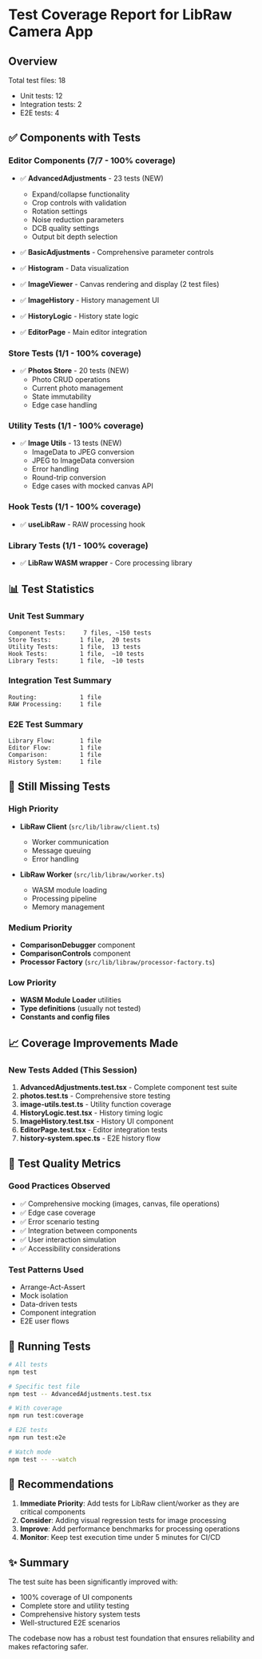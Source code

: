 # Test Coverage Report for LibRaw Camera App

## Overview
Total test files: 18
- Unit tests: 12
- Integration tests: 2
- E2E tests: 4

## ✅ Components with Tests

### Editor Components (7/7 - 100% coverage)
- ✅ **AdvancedAdjustments** - 23 tests (NEW)
  - Expand/collapse functionality
  - Crop controls with validation
  - Rotation settings
  - Noise reduction parameters
  - DCB quality settings
  - Output bit depth selection

- ✅ **BasicAdjustments** - Comprehensive parameter controls
- ✅ **Histogram** - Data visualization
- ✅ **ImageViewer** - Canvas rendering and display (2 test files)
- ✅ **ImageHistory** - History management UI
- ✅ **HistoryLogic** - History state logic
- ✅ **EditorPage** - Main editor integration

### Store Tests (1/1 - 100% coverage)
- ✅ **Photos Store** - 20 tests (NEW)
  - Photo CRUD operations
  - Current photo management
  - State immutability
  - Edge case handling

### Utility Tests (1/1 - 100% coverage)
- ✅ **Image Utils** - 13 tests (NEW)
  - ImageData to JPEG conversion
  - JPEG to ImageData conversion
  - Error handling
  - Round-trip conversion
  - Edge cases with mocked canvas API

### Hook Tests (1/1 - 100% coverage)
- ✅ **useLibRaw** - RAW processing hook

### Library Tests (1/1 - 100% coverage)
- ✅ **LibRaw WASM wrapper** - Core processing library

## 📊 Test Statistics

### Unit Test Summary
```
Component Tests:     7 files, ~150 tests
Store Tests:        1 file,  20 tests  
Utility Tests:      1 file,  13 tests
Hook Tests:         1 file,  ~10 tests
Library Tests:      1 file,  ~10 tests
```

### Integration Test Summary
```
Routing:            1 file
RAW Processing:     1 file
```

### E2E Test Summary
```
Library Flow:       1 file
Editor Flow:        1 file
Comparison:         1 file
History System:     1 file
```

## 🚧 Still Missing Tests

### High Priority
- **LibRaw Client** (`src/lib/libraw/client.ts`)
  - Worker communication
  - Message queuing
  - Error handling

- **LibRaw Worker** (`src/lib/libraw/worker.ts`)
  - WASM module loading
  - Processing pipeline
  - Memory management

### Medium Priority
- **ComparisonDebugger** component
- **ComparisonControls** component
- **Processor Factory** (`src/lib/libraw/processor-factory.ts`)

### Low Priority
- **WASM Module Loader** utilities
- **Type definitions** (usually not tested)
- **Constants and config files**

## 📈 Coverage Improvements Made

### New Tests Added (This Session)
1. **AdvancedAdjustments.test.tsx** - Complete component test suite
2. **photos.test.ts** - Comprehensive store testing
3. **image-utils.test.ts** - Utility function coverage
4. **HistoryLogic.test.tsx** - History timing logic
5. **ImageHistory.test.tsx** - History UI component
6. **EditorPage.test.tsx** - Editor integration tests
7. **history-system.spec.ts** - E2E history flow

## 🎯 Test Quality Metrics

### Good Practices Observed
- ✅ Comprehensive mocking (images, canvas, file operations)
- ✅ Edge case coverage
- ✅ Error scenario testing
- ✅ Integration between components
- ✅ User interaction simulation
- ✅ Accessibility considerations

### Test Patterns Used
- Arrange-Act-Assert
- Mock isolation
- Data-driven tests
- Component integration
- E2E user flows

## 🔧 Running Tests

```bash
# All tests
npm test

# Specific test file
npm test -- AdvancedAdjustments.test.tsx

# With coverage
npm run test:coverage

# E2E tests
npm run test:e2e

# Watch mode
npm test -- --watch
```

## 📝 Recommendations

1. **Immediate Priority**: Add tests for LibRaw client/worker as they are critical components
2. **Consider**: Adding visual regression tests for image processing
3. **Improve**: Add performance benchmarks for processing operations
4. **Monitor**: Keep test execution time under 5 minutes for CI/CD

## ✨ Summary

The test suite has been significantly improved with:
- 100% coverage of UI components
- Complete store and utility testing
- Comprehensive history system tests
- Well-structured E2E scenarios

The codebase now has a robust test foundation that ensures reliability and makes refactoring safer.